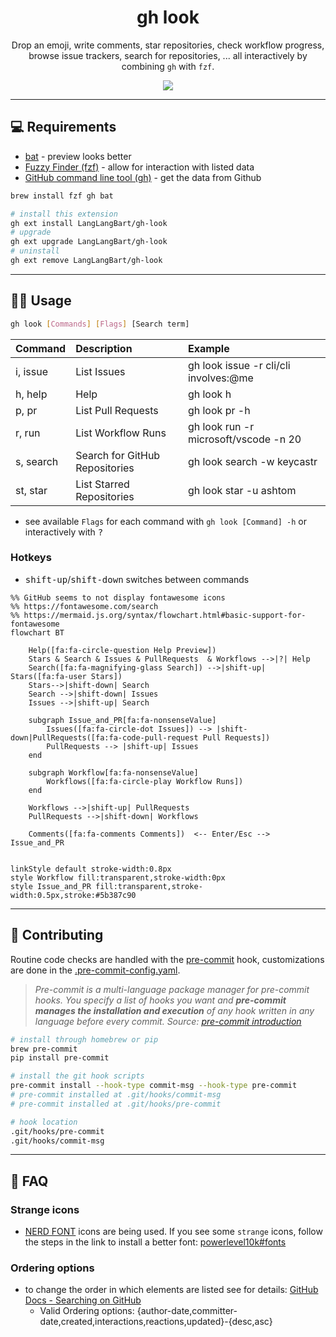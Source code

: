 <div align="center">

# gh look

Drop an emoji, write comments, star repositories, check workflow progress, browse issue trackers, search for repositories, ... all interactively by combining `gh` with `fzf`.

![](https://user-images.githubusercontent.com/92653266/210178720-24bc78ef-5ae6-414c-8007-862a2a8f087e.gif)

</div>

---

## 💻 Requirements
- [bat](https://github.com/sharkdp/bat#installation) - preview looks better
- [Fuzzy Finder (fzf)](https://github.com/junegunn/fzf#installation) - allow for interaction with listed data
- [GitHub command line tool (gh)](https://github.com/cli/cli#installation) - get the data from Github

```zsh
brew install fzf gh bat

# install this extension
gh ext install LangLangBart/gh-look
# upgrade
gh ext upgrade LangLangBart/gh-look
# uninstall
gh ext remove LangLangBart/gh-look
```

---

## 👨‍💻 Usage

```sh
gh look [Commands] [Flags] [Search term]
```

| Command   | Description                    | Example                               |
| :-------- | :----------------------------- | :------------------------------------ |
| i, issue  | List Issues                    | gh look issue -r cli/cli involves:@me |
| h, help   | Help                           | gh look h                             |
| p, pr     | List Pull Requests             | gh look pr -h                         |
| r, run    | List Workflow Runs             | gh look run -r microsoft/vscode -n 20 |
| s, search | Search for GitHub Repositories | gh look search -w keycastr            |
| st, star  | List Starred Repositories      | gh look star -u ashtom                |

- see available `Flags` for each command with `gh look [Command] -h` or interactively with <kbd>?</kbd>

### Hotkeys
- <kbd>shift-up</kbd>/<kbd>shift-down</kbd> switches between commands

```mermaid
%% GitHub seems to not display fontawesome icons
%% https://fontawesome.com/search
%% https://mermaid.js.org/syntax/flowchart.html#basic-support-for-fontawesome
flowchart BT

    Help([fa:fa-circle-question Help Preview])
    Stars & Search & Issues & PullRequests  & Workflows -->|?| Help
    Search([fa:fa-magnifying-glass Search]) -->|shift-up| Stars([fa:fa-user Stars])
    Stars-->|shift-down| Search
    Search -->|shift-down| Issues
    Issues -->|shift-up| Search

    subgraph Issue_and_PR[fa:fa-nonsenseValue]
        Issues([fa:fa-circle-dot Issues]) --> |shift-down|PullRequests([fa:fa-code-pull-request Pull Requests])
        PullRequests --> |shift-up| Issues
    end

    subgraph Workflow[fa:fa-nonsenseValue]
        Workflows([fa:fa-circle-play Workflow Runs])
    end

    Workflows -->|shift-up| PullRequests
    PullRequests -->|shift-down| Workflows

    Comments([fa:fa-comments Comments])  <-- Enter/Esc --> Issue_and_PR


linkStyle default stroke-width:0.8px
style Workflow fill:transparent,stroke-width:0px
style Issue_and_PR fill:transparent,stroke-width:0.5px,stroke:#5b387c90
```

---

## 💪 Contributing
Routine code checks are handled with the [pre-commit](https://github.com/pre-commit/pre-commit) hook, customizations are done in the [.pre-commit-config.yaml](.pre-commit-config.yaml).

> *Pre-commit is a multi-language package manager for pre-commit hooks. You specify a list of hooks you want and **pre-commit manages the installation and execution** of any hook written in any language before every commit. Source: [pre-commit introduction](https://pre-commit.com/#introduction)*

```zsh
# install through homebrew or pip
brew pre-commit
pip install pre-commit

# install the git hook scripts
pre-commit install --hook-type commit-msg --hook-type pre-commit
# pre-commit installed at .git/hooks/commit-msg
# pre-commit installed at .git/hooks/pre-commit

# hook location
.git/hooks/pre-commit
.git/hooks/commit-msg
```

---

## 💁 FAQ

### Strange icons
- [NERD FONT](https://www.nerdfonts.com/cheat-sheet) icons are being used. If you see some `strange` icons, follow the steps in the link to install a better font: [powerlevel10k#fonts](https://github.com/romkatv/powerlevel10k#fonts)

### Ordering options
- to change the order in which elements are listed see for details: [GitHub Docs - Searching on GitHub](https://docs.github.com/en/search-github/searching-on-github)
  - Valid Ordering options: {author-date,committer-date,created,interactions,reactions,updated}-{desc,asc}
